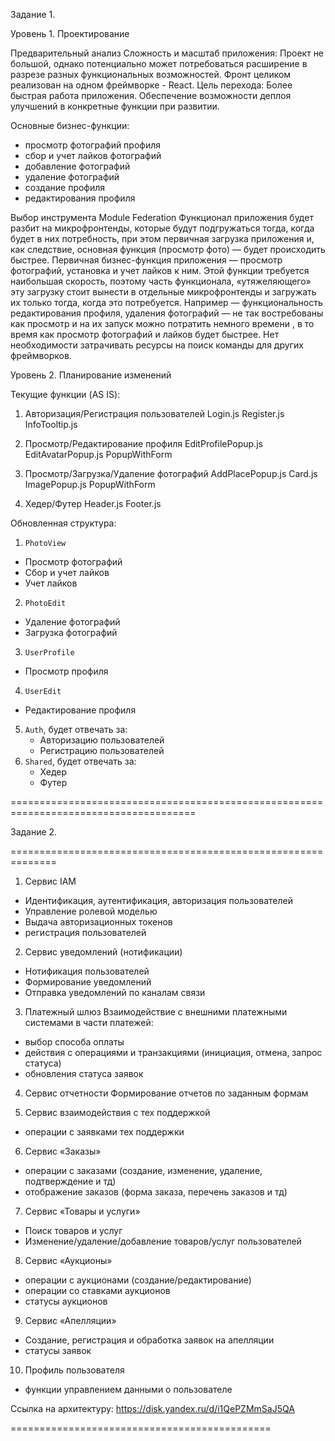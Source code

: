 Задание 1.

Уровень 1. Проектирование

Предварительный анализ
Сложность и масштаб приложения: Проект не большой, однако потенциально может потребоваться расширение в разрезе разных функциональных возможностей.
Фронт целиком реализован на одном фреймворке - React.
Цель перехода: Более быстрая работа приложения. Обеспечение возможности деплоя улучшений в конкретные функции при развитии.

Основные бизнес-функции:
- просмотр фотографий профиля
- сбор и учет лайков фотографий
- добавление фотографий
- удаление фотографий
- создание профиля
- редактирования профиля

Выбор инструмента
Module Federation
Функционал приложения будет разбит на микрофронтенды, которые будут подгружаться тогда, когда будет в них потребность, при этом первичная загрузка приложения и, как следствие, основная функция (просмотр фото) — будет происходить быстрее. 
Первичная бизнес-функция приложения — просмотр фотографий, установка и учет лайков к ним. Этой функции требуется наибольшая скорость, поэтому часть функционала, «утяжеляющего» эту загрузку стоит вынести в отдельные микрофронтенды и загружать их только тогда, когда это потребуется.
Например — функциональность редактирования профиля, удаления фотографий — не так востребованы как просмотр и на их запуск можно потратить немного времени , в то время как просмотр фотографий и лайков будет быстрее.
Нет необходимости затрачивать ресурсы на поиск команды для других фреймворков. 


Уровень 2. Планирование изменений

Текущие функции (AS IS):
1. Авторизация/Регистрация пользователей
Login.js
Register.js
InfoTooltip.js

2. Просмотр/Редактирование профиля
EditProfilePopup.js
EditAvatarPopup.js
PopupWithForm

3. Просмотр/Загрузка/Удаление фотографий
AddPlacePopup.js
Card.js
ImagePopup.js
PopupWithForm

4. Хедер/Футер
Header.js
Footer.js

Обновленная структура:

1. `PhotoView`
- Просмотр фотографий
- Сбор и учет лайков
- Учет лайков

2. `PhotoEdit`
- Удаление фотографий
- Загрузка фотографий

3. `UserProfile`
- Просмотр профиля

4. `UserEdit`
- Редактирование профиля


5. `Auth`, будет отвечать за:
    - Авторизацию пользователей
    - Регистрацию пользователей
6. `Shared`, будет отвечать за:
    - Хедер
    - Футер


======================================================================================

Задание 2.

==============================================================

1) Сервис IAM
- Идентификация, аутентификация, авторизация пользователей
- Управление ролевой моделью 
- Выдача авторизационных токенов
- регистрация пользователей

2) Сервис уведомлений (нотификации)
- Нотификация пользователей
- Формирование уведомлений
- Отправка уведомлений по каналам связи

3) Платежный шлюз
Взаимодействие с внешними платежными системами в части платежей:
- выбор способа оплаты
- действия с операциями и транзакциями (инициация, отмена, запрос статуса)
- обновления статуса заявок




4) Сервис отчетности
Формирование отчетов по заданным формам


5) Сервис взаимодействия с тех поддержкой
- операции с заявками тех поддержки

6) Сервис «Заказы»
- операции с заказами (создание, изменение, удаление, подтверждение и тд)
- отображение заказов (форма заказа, перечень заказов и тд)

7) Сервис «Товары и услуги»
- Поиск товаров и услуг
- Изменение/удаление/добавление товаров/услуг пользователей


8) Сервис «Аукционы»
- операции с аукционами (создание/редактирование)
- операции со ставками аукционов
- статусы аукционов

9) Сервис «Апелляции»
- Создание, регистрация и обработка заявок на апелляции
- статусы заявок


10) Профиль пользователя
- функции управлением данными о пользователе

Ссылка на архитектуру:
https://disk.yandex.ru/d/i1QePZMmSaJ5QA

=============================================
